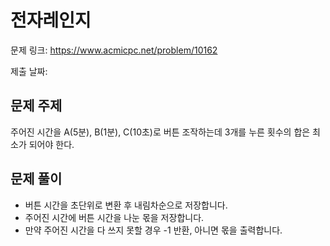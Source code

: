 # 전자레인지
문제 링크: https://www.acmicpc.net/problem/10162

제출 날짜:

## 문제 주제
주어진 시간을 A(5분), B(1분), C(10초)로 버튼 조작하는데 3개를 누른 횟수의 합은 최소가 되어야 한다.

## 문제 풀이
+ 버튼 시간을 초단위로 변환 후 내림차순으로 저장합니다.
+ 주어진 시간에 버튼 시간을 나눈 몫을 저장합니다.
+ 만약 주어진 시간을 다 쓰지 못할 경우 -1 반환, 아니면 몫을 출력합니다.

